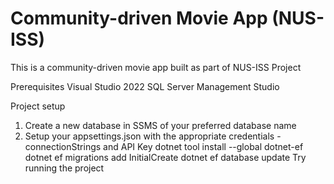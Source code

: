 # Community-driven Movie App (NUS-ISS)
This is a community-driven movie app built as part of NUS-ISS Project

Prerequisites
Visual Studio 2022
SQL Server Management Studio

Project setup
1. Create a new database in SSMS of your preferred database name
2. Setup your appsettings.json with the appropriate credentials - connectionStrings and API Key
dotnet tool install --global dotnet-ef
dotnet ef migrations add InitialCreate
dotnet ef database update
Try running the project 
